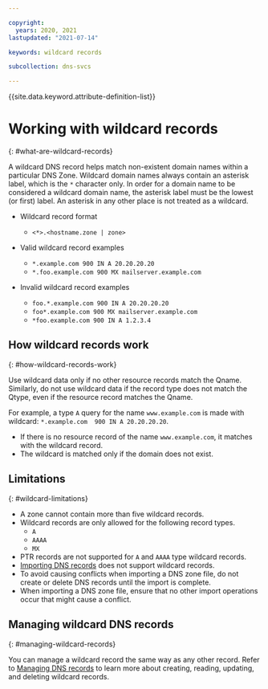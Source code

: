 ```yaml
---

copyright:
  years: 2020, 2021
lastupdated: "2021-07-14"

keywords: wildcard records

subcollection: dns-svcs

---
```


{{site.data.keyword.attribute-definition-list}}

# Working with wildcard records
{: #what-are-wildcard-records}

A wildcard DNS record helps match non-existent domain names within a particular DNS Zone. Wildcard domain names always contain an asterisk label, which is the `*` character only. In order for a domain name to be considered a wildcard domain name, the asterisk label must be the lowest (or first) label. An asterisk in any other place is not treated as a wildcard.

* Wildcard record format
    * `<*>.<hostname.zone | zone>`

* Valid wildcard record examples
    * `*.example.com 900 IN A 20.20.20.20`
    * `*.foo.example.com 900 MX mailserver.example.com`

* Invalid wildcard record examples
    * `foo.*.example.com 900 IN A 20.20.20.20`
    * `foo*.example.com 900 MX mailserver.example.com`
    * `*foo.example.com 900 IN A 1.2.3.4`

## How wildcard records work
{: #how-wildcard-records-work}

Use wildcard data only if no other resource records match the Qname. Similarly, do not use wildcard data if the record type does not match the Qtype, even if the resource record matches the Qname.

For example, a type `A` query for the name `www.example.com` is made with wildcard: `*.example.com  900 IN A 20.20.20.20`.
* If there is no resource record of the name `www.example.com`, it matches with the wildcard record.
* The wildcard is matched only if the domain does not exist.

## Limitations
{: #wildcard-limitations}

* A zone cannot contain more than five wildcard records.
* Wildcard records are only allowed for the following record types.
    * `A`
    * `AAAA`
    * `MX`
* PTR records are not supported for `A` and `AAAA` type wildcard records.
* [Importing DNS records](/docs/dns-svcs?topic=dns-svcs-managing-dns-zones#import-resource-records-api) does not support wildcard records.
* To avoid causing conflicts when importing a DNS zone file, do not create or delete DNS records until the import is complete.
* When importing a DNS zone file, ensure that no other import operations occur that might cause a conflict.

## Managing wildcard DNS records
{: #managing-wildcard-records}

You can manage a wildcard record the same way as any other record. Refer to [Managing DNS records](/docs/dns-svcs?topic=dns-svcs-managing-dns-records) to learn more about creating, reading, updating, and deleting wildcard records. 
